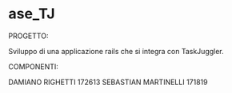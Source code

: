 # ase_TJ

PROGETTO:

Sviluppo di una applicazione rails che si integra con TaskJuggler.

COMPONENTI: 

DAMIANO RIGHETTI           172613
SEBASTIAN MARTINELLI       171819
